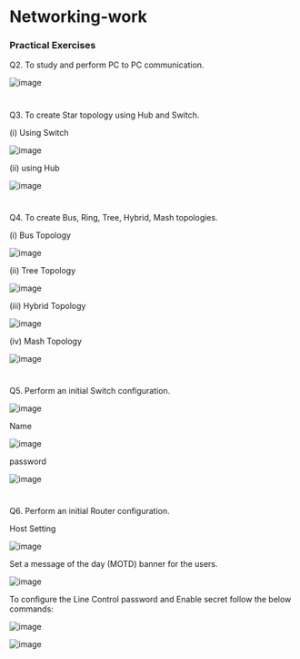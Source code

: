 # Networking-work

### Practical Exercises

Q2. To study and perform PC to PC communication.

![image](https://github.com/Amrendra2004/Networking-work/assets/118886890/ea4daec5-e5d9-4d30-9f29-be6fd8ab71ab)
# 
Q3. To create Star topology using Hub and Switch.

(i) Using Switch

![image](https://github.com/Amrendra2004/Networking-work/assets/118886890/7669825c-4e28-40e6-a3e4-532cc59fe825)

(ii) using Hub

![image](https://github.com/Amrendra2004/Networking-work/assets/118886890/263bcea8-3a36-435d-8ea7-72cf22f08617)
#
Q4. To create Bus, Ring, Tree, Hybrid, Mash topologies.

(i) Bus Topology

![image](https://github.com/Amrendra2004/Networking-work/assets/118886890/9f69e3bf-59bd-481c-b550-b5ccd72e3502)

(ii) Tree Topology

![image](https://github.com/Amrendra2004/Networking-work/assets/118886890/0340c020-1a7e-4138-99d2-7ffbc17bc465)

(iii) Hybrid Topology

![image](https://github.com/Amrendra2004/Networking-work/assets/118886890/ab4ee0ec-0c33-42d9-94e0-e14219d039da)

(iv) Mash Topology

![image](https://github.com/Amrendra2004/Networking-work/assets/118886890/b01adfe4-9fb1-4291-ba17-000156f23e81)
#
Q5. Perform an initial Switch configuration.

![image](https://github.com/Amrendra2004/Networking-work/assets/118886890/4623e08c-7a8b-48ca-b249-25949ddf4fab)

Name

![image](https://github.com/Amrendra2004/Networking-work/assets/118886890/1c2c1786-2638-4bb4-91a6-17d9f35c99a2)

password

![image](https://github.com/Amrendra2004/Networking-work/assets/118886890/7d123ecd-82c3-4550-826d-5061eb0219a8)
#
Q6. Perform an initial Router configuration.

Host Setting

![image](https://github.com/Amrendra2004/Networking-work/assets/118886890/39f14e4c-0258-4fbb-848c-4b6c4ebaf8b9)

Set a message of the day (MOTD) banner for the users.

![image](https://github.com/Amrendra2004/Networking-work/assets/118886890/f59059d8-1671-47b2-98bf-307f6ee09968)

To configure the Line Control password and Enable secret follow the below commands:

![image](https://github.com/Amrendra2004/Networking-work/assets/118886890/6ec4d702-57bd-45eb-9243-935ff5bb8a96)

![image](https://github.com/Amrendra2004/Networking-work/assets/118886890/e74845af-2cbc-4670-ad12-727a23d4fb83)










